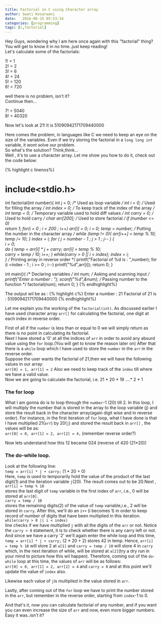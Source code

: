```yaml
---
title: Factorial in C using Character array
author: Swati Kesarwani
date: 	2016-06-15 05:53:34
categories: [programming]
tags: [c,factorial]
---
```


Hey Guys, wondering why I am here once again with this "factorial" thing? You will get to know it in no time..just keep reading!<br/>
Let's calculate some of the factorials:

1! = 1<br/>
2! = 2<br/>
3! = 6<br/>
4! = 24<br/>
5! = 120<br/>
6! = 720

well there is no problem, isn't it?<br/>
Continue then...

7! = 5040<br/>
8! = 40320

Now let's look at 21! It is 51090942171709440000

Here comes the problem, in languages like C we need to keep an eye on the size of the variables. Even if we try storing the factorial in a `long long int` variable, it wont solve our problem.<br/>
So what's the solution? Think,think...<br/>
Well , it's to use a character array. Let me show you how to do it, check out the code below:

{% highlight c linenos%}
# include<stdio.h>

int factorial(int number){
	int j = 0;				/* 	Used as loop variable				*/
	int i = 0;				/* 	Used for filling the array			*/
	int index = 0;				/* 	To keep track of the index of the array		*/
	int temp = 0;				/* 	Temporary variable used to hold diff values	*/
	int carry = 0;				/*	Used to hold carry				*/
	char arr[200];				/*	Used to store factorial				*/
	if (number <= 0)	
		return 1;
	for(i = 0 ; i < 200 ; i++)
		arr[i] = 0;
	i = 0;
	temp = number;
	/* 	Putting the number in the character array 	*/
	while (temp != 0){
		arr[i++] = temp % 10;
		temp /= 10;
	}
	index = i;
	for ( j = number - 1 ; j > 1 ; j-- ) {		
		i = 0;	
		do {
			temp = arr[i] * j + carry;
			arr[i] = temp % 10;			
			carry = temp / 10;
			i++;
		} while(carry > 0 || i < index);
		index = i;	
	}
	/* 	Printing array in reverse order			*/
	printf("Factorial of %d is : ",number);
	for (i =index - 1 ; i >= 0 ; i--)
		printf("%d",arr[i]);
	return 0;
}

int main(){
    /*		Declaring variables				*/
    int num;
    /*		Asking and scanning input			*/
    printf("Enter a number : ");
    scanf("%d",&num);
    /*		Passing number to the function			*/
    factorial(num);
    return 0;
}
{% endhighlight%}

The output wil be as :
{% highlight c%}
Enter a number : 21
Factorial of 21 is : 51090942171709440000
{% endhighlight%} 

Let me explain you the working of the `factorial(int)`. As discussed earlier I have used character array `arr[]` for calculating the factorial, one digit at each index in reverse order.

First of all if the `number` is less than or equal to 0 we will simply return as there is no point in calculating its factorial.<br/>
Next I have stored a '0' at all the indices of `arr` in order to avoid any absurd value using the `for` loop.(You will get to know the reason later on)
After that there is a `while` loop which I have used to store the `number` in the `arr` in the reverse order.<br/>
Suppose the user wants the factorial of 21,then we will have the following values in our array:<br/>
`arr[0] = 1, arr[1] = 2` 
Also we need to keep track of the `index` till where we have a valid value.<br/>
Now we are going to calculate the factorial, i.e. 21 * 20 * 19 ....* 2 * 1

### The for loop 

What I am gonna do is to loop through the `number`-1 (20) till 2. In this loop, I will multiply the number that is stored in the array to the loop variable (j) and store the result back in the character array(again digit wise and in reverse order).
For instance, in the first iteration of `for` loop, what I have done is that I have multiplied 21(`arr`) by 20(`j`) and stored the result back in `arr[]`  , the values will be as:<br/>
`arr[0] = 0, arr[1] = 2, arr[2] = 4,` (remember reverse order?)

Now lets understand how this 12 became 024 (reverse of 420 (21*20))

### The do-while loop.	
Look at the following line:<br/>
`temp = arr[i] * j + carry;`	(1 * 20 + 0)	<br/>
Here, `temp` is used to temporarily hold the value of the product of the last digit(1) and the iteration variable `j`(20).
The result comes out to be 20.Next , <br/>
`arr[i] = temp % 10` <br/>
stores the last digit of `temp` variable in the first index of `arr`, i.e., 0 will be stored at `arr[0]`. <br/>
`carry = temp / 10` <br/>
stores the remaining digits(2) of the value of `temp` variable,i.e., 2 will be stored in `carry`. After this, we'll do an `i++` (i becomes 1) in order to keep record of number of digits that have been multiplied in this iteration.<br/>
`while(carry > 0 || i < index)`<br/>
 line checks if we have multiplied `j` with all the digits of the `arr` or not. Notice the `carry > 0` statement, it is to check whether there is any carry left or not. And since we have a carry '2' we'll again enter the while loop and this time,	<br/>
 `temp = arr[i] * j + carry;` (2 * 20 + 2) stores 42 in temp. Hence, `arr[i] = temp % 10` will store 2 at `a[1]` and `carry = temp / 10` will store 4 in `carry` which, in the next iteration of while, will be stored at `a[2]`(try a dry run in your mind to picture how this wil happen).
Therefore, coming out of the `do-while` loop at this time, the values of `arr` will be as follows:<br/>
`arr[0] = 0, arr[1] = 2, arr[2] = 4` and `carry = 0`
and at this point we'll update the value of `index` also.

Likewise each value of `j`is multiplied in the value stored in `arr`.	

Lastly, after coming out of the `for` loop we have to print the number stored in the `arr`, but remember in the reverse order, starting from `index`-1 to 0.

And that's it, now you can calculate factorial of any number, and if you want you can even increase the size of `arr` and now, even more bigger numbers. Easy it was..isn't it?